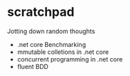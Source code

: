 # scratchpad
Jotting down random thoughts
- .net core Benchmarking 
- mmutable colletions  in .net  core 
- concurrent programming in .net core
- fluent BDD
